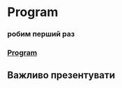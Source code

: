 # Program
### робим перший раз
### [Program](https:\\github.com\Viktoryurist1\Program.git)
## Важливо презентувати







